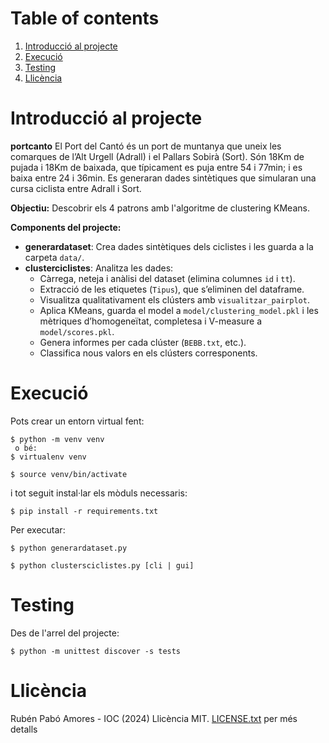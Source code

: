 # Table of contents
1. [Introducció al projecte](#projecte)
2. [Execució](#run)
3. [Testing](#tests)
4. [Llicència](#licence)

# Introducció al projecte <a name="projecte"></a>
**portcanto** El Port del Cantó és un port de muntanya que uneix les comarques de l’Alt Urgell (Adrall) i el Pallars Sobirà (Sort). Són 18Km de pujada i 18Km de baixada, que típicament es puja entre 54 i 77min; i es baixa entre 24 i 36min. Es generaran dades sintètiques que simularan una cursa ciclista entre Adrall i Sort.

**Objectiu:** Descobrir els 4 patrons amb l'algoritme de clustering KMeans.

**Components del projecte:**
- **generardataset**: Crea dades sintètiques dels ciclistes i les guarda a la carpeta `data/`.
- **clusterciclistes**: Analitza les dades:
  - Càrrega, neteja i anàlisi del dataset (elimina columnes `id` i `tt`).
  - Extracció de les etiquetes (`Tipus`), que s’eliminen del dataframe.
  - Visualitza qualitativament els clústers amb `visualitzar_pairplot`.
  - Aplica KMeans, guarda el model a `model/clustering_model.pkl` i les mètriques d’homogeneïtat, completesa i V-measure a `model/scores.pkl`.
  - Genera informes per cada clúster (`BEBB.txt`, etc.).
  - Classifica nous valors en els clústers corresponents.

# Execució <a name="run"></a>

Pots crear un entorn virtual fent:
```
$ python -m venv venv
 o bé:
$ virtualenv venv

$ source venv/bin/activate
```

i tot seguit instal·lar els mòduls necessaris:
```
$ pip install -r requirements.txt
```

Per executar:
```
$ python generardataset.py
```

```
$ python clustersciclistes.py [cli | gui]
```

# Testing <a name="tests"></a>

Des de l'arrel del projecte:
```
$ python -m unittest discover -s tests
```

# Llicència <a name="licence"></a>
Rubén Pabó Amores - IOC (2024)
Llicència MIT. [LICENSE.txt](LICENSE.txt) per més detalls


